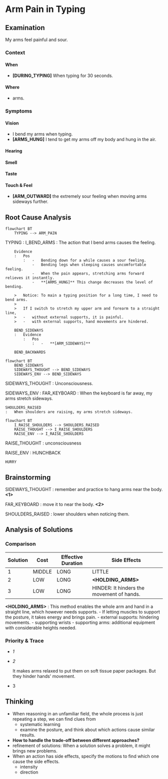 # Arm Pain in Typing

## Examination
[problem overview]: #

My arms feel painful and sour.

### Context

#### When
[Specification: year, season, daytime, during & after some events]: #

-	**[DURING_TYPING]** When typing for 30 seconds.

#### Where
[Localization]: #


- arms.


### Symptoms
[avoid biases]: #
[comparison between actuation and expectation]: #
[collect evidence used by hypothesis built in the root cause analysis phrase]: #
[specification: location, degree]: #

#### Vision

-	I bend my arms when typing.
-	**[ARMS_HUNG]** I tend to get my arms off my body and hung in the air.

#### Hearing

#### Smell

#### Taste

#### Touch & Feel

-	**[ARM_OUTWARD]** the extremely sour feeling when moving arms sideways further.

## Root Cause Analysis
[backward cause reasoning for general problems]: #
[recursive trouble shooting for engineering problems to an atomic level (build hypothesis, use evidence (examination  + unit tests))]: #

```mermaid
flowchart BT
	TYPING --> ARM_PAIN
```

TYPING
:	I_BEND_ARMS
	:	The action that I bend arms causes the feeling.
		
		Evidence
		:	Pos
			:	-	Bending down for a while causes a sour feeling.
				-	Bending legs when sleeping causes uncomfortable feeling.
				-	When the pain appears, stretching arms forward relieves it instantly.
				-	**[ARMS_HUNG]** This change decreases the level of bending.
		
		>	Notice:	To main a typing position for a long time, I need to bend arms.
		>
		>	If I switch to stretch my upper arm and forearm to a straight line, 
		>	-	without external supports, it is painful.
		>	-	with external supports, hand movements are hindered.
			 
		BEND_SIDEWAYS
		:	Evidence
			:	Pos
				:	-	**[ARM_SIDEWAYS]**
						
		BEND_BACKWARDS
		
```mermaid
flowchart BT
	BEND_SIDEWAYS
	SIDEWAYS_THOUGHT --> BEND_SIDEWAYS
	SIDEWAYS_ENV --> BEND_SIDEWAYS
```		

SIDEWAYS_THOUGHT
:	Unconsciousness.

SIDEWAYS_ENV
:	FAR_KEYBOARD
	:	When the keyboard is far away, my arms stretch sideways. 	 

	SHOULDERS_RAISED
	:	When shoulders are raising, my arms stretch sideways.

```mermaid
flowchart BT
	I_RAISE_SHOULDERS --> SHOULDERS_RAISED
	RAISE_THOUGHT --> I_RAISE_SHOULDERS
	RAISE_ENV --> I_RAISE_SHOULDERS
```	

RAISE_THOUGHT
:	unconsciousness

RAISE_ENV
:	HUNCHBACK

	HURRY
	
## Brainstorming
[removal of touchable physical objects is applicable]: #
[replacement V.S repair. Localize the problem to an atomic level where fixing it components is more expensive than replacing it as a whole]: #

SIDEWAYS_THOUGHT
:	remember and practice to hang arms near the body. **<1>**

FAR_KEYBOARD
:	move it to near the body. **<2>**

SHOULDERS_RAISED
:	lower shoulders when noticing them.

## Analysis of Solutions

### Comparison

| Solution | Cost | Effective Duration | Side Effects |
| --- | --- | --- | --- |
| 1 | MIDDLE | LONG | LITTLE |
| 2 | LOW | LONG | **<HOLDING_ARMS>**|
| 3 | LOW | LONG | HINDER:	It hinders the movement of hands. |

**<HOLDING_ARMS>**
:	This method enables the whole arm and hand in a straight line, which however needs supports.
	-	If letting muscles to support the posture, it takes energy and brings pain.
	-	external supports: hindering movements.
		- supporting wrists	
		- supporting arms:	additional equipment with considerable heights needed.
		 
### Priority & Trace

-	*1*
-	*2*

	It makes arms relaxed to put them on soft tissue paper packages. But they hinder hands' movement.
	
-	3

## Thinking
[Lessons learned from this experience]: #
-	When reasoning in an unfamiliar field, the whole process is just repeating a step, we can find clues from
	-	systematic learning 
	-	examine the posture, and think about which actions cause similar results.
-	**How to handle the trade-off between different approaches?**
-	refinement of solutions: When a solution solves a problem, it might brings new problems.
-	When an action has side effects, specify the motions to find which one cause the side effects.
	-	intensity
	-	direction	
<!--stackedit_data:
eyJoaXN0b3J5IjpbLTExODYwMjM4MDksLTQzMzczNjMyXX0=
-->